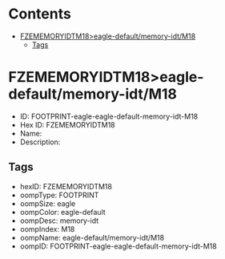 



Contents
========

* [FZEMEMORYIDTM18>eagle-default/memory-idt/M18](#fzememoryidtm18eagle-defaultmemory-idtm18)
	* [Tags](#tags)

# FZEMEMORYIDTM18>eagle-default/memory-idt/M18

- ID: FOOTPRINT-eagle-eagle-default-memory-idt-M18
- Hex ID: FZEMEMORYIDTM18
- Name: 
- Description: 

## Tags

- hexID: FZEMEMORYIDTM18
- oompType: FOOTPRINT
- oompSize: eagle
- oompColor: eagle-default
- oompDesc: memory-idt
- oompIndex: M18
- oompName: eagle-default/memory-idt/M18
- oompID: FOOTPRINT-eagle-eagle-default-memory-idt-M18
